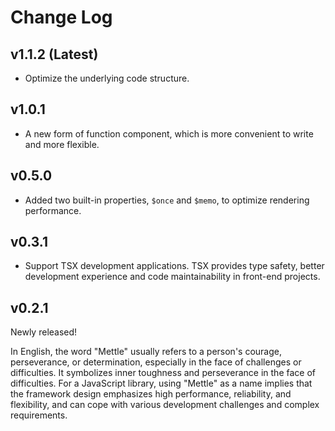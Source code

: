 # Change Log

## v1.1.2 (Latest)

- Optimize the underlying code structure.

## v1.0.1

- A new form of function component, which is more convenient to write and more flexible.

## v0.5.0

- Added two built-in properties, `$once` and `$memo`, to optimize rendering performance.

## v0.3.1

- Support TSX development applications. TSX provides type safety, better development experience and code maintainability in front-end projects.

## v0.2.1

Newly released!

In English, the word "Mettle" usually refers to a person's courage, perseverance, or determination, especially in the face of challenges or difficulties. It symbolizes inner toughness and perseverance in the face of difficulties.
For a JavaScript library, using "Mettle" as a name implies that the framework design emphasizes high performance, reliability, and flexibility, and can cope with various development challenges and complex requirements.
